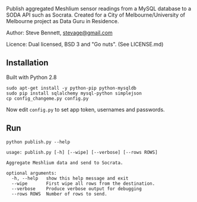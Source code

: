 Publish aggregated Meshlium sensor readings from a MySQL database to a SODA API such as Socrata.
Created for a City of Melbourne/University of Melbourne project as Data Guru in Residence.

Author: Steve Bennett, stevage@gmail.com

Licence: Dual licensed, BSD 3 and "Go nuts". (See LICENSE.md)

## Installation

Built with Python 2.8

```
sudo apt-get install -y python-pip python-mysqldb
sudo pip install sqlalchemy mysql-python simplejson
cp config_changeme.py config.py
```

Now edit `config.py` to set app token, usernames and passwords.

## Run
```
python publish.py --help

usage: publish.py [-h] [--wipe] [--verbose] [--rows ROWS]

Aggregate Meshlium data and send to Socrata.

optional arguments:
  -h, --help   show this help message and exit
  --wipe       First wipe all rows from the destination.
  --verbose    Produce verbose output for debugging
  --rows ROWS  Number of rows to send.
```
